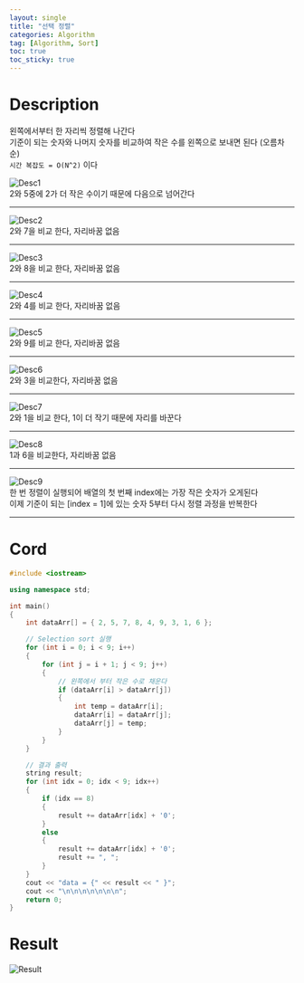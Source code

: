 ```yaml
---
layout: single
title: "선택 정렬"
categories: Algorithm
tag: [Algorithm, Sort]
toc: true
toc_sticky: true
---
```



# Description
왼쪽에서부터 한 자리씩 정렬해 나간다 <br>
기준이 되는 숫자와 나머지 숫자를 비교하여 작은 수를 왼쪽으로 보내면 된다 (오름차순)<br>
`시간 복잡도 = O(N^2)` 이다

![Desc1](https://user-images.githubusercontent.com/97664446/170835406-f0a6849a-6e8f-473a-8477-b2a972152502.PNG) <br>
2와 5중에 2가 더 작은 수이기 때문에 다음으로 넘어간다

***

![Desc2](https://user-images.githubusercontent.com/97664446/170835407-0c7cc32b-b039-4a4d-970f-2a1755de6287.PNG) <br>
2와 7을 비교 한다, 자리바꿈 없음<br>

***

![Desc3](https://user-images.githubusercontent.com/97664446/170835399-0cb6503d-b701-4c61-9b79-86dff5214da3.PNG) <br>
2와 8을 비교 한다, 자리바꿈 없음<br>

***

![Desc4](https://user-images.githubusercontent.com/97664446/170835400-ae8a8ace-6730-4e00-852f-142e446436ac.PNG) <br>
2와 4를 비교 한다, 자리바꿈 없음<br>

***

![Desc5](https://user-images.githubusercontent.com/97664446/170835401-83874e9d-139a-4f42-86a9-3e9572dc99b2.PNG) <br>
2와 9를 비교 한다, 자리바꿈 없음<br>

***

![Desc6](https://user-images.githubusercontent.com/97664446/170835402-a60d4c9b-8cb4-4e5e-a3ee-82fb4dfd3a59.PNG) <br>
2와 3을 비교한다, 자리바꿈 없음 <br>

***

![Desc7](https://user-images.githubusercontent.com/97664446/170835403-8846bd8a-2ad5-493b-bcfb-24493bfaf7c7.PNG) <br>
2와 1을 비교 한다, 1이 더 작기 때문에 자리를 바꾼다 <br>

***

![Desc8](https://user-images.githubusercontent.com/97664446/170835404-be7b5bd7-6956-48e8-9497-e98fa7709411.PNG) <br>
1과 6을 비교한다, 자리바꿈 없음 <br>

***

![Desc9](https://user-images.githubusercontent.com/97664446/170835405-6952b5d9-4622-45a8-bd3e-39c0e43cc041.PNG) <br>
한 번 정렬이 실행되어 배열의 첫 번째 index에는 가장 작은 숫자가 오게된다 <br>
이제 기준이 되는 [index = 1]에 있는 숫자 5부터 다시 정렬 과정을 반복한다 

***

# Cord

```c++
#include <iostream>

using namespace std;

int main()
{
    int dataArr[] = { 2, 5, 7, 8, 4, 9, 3, 1, 6 };

    // Selection sort 실행
    for (int i = 0; i < 9; i++)
    {
        for (int j = i + 1; j < 9; j++)
        {
            // 왼쪽에서 부터 작은 수로 채운다
            if (dataArr[i] > dataArr[j])
            {
                int temp = dataArr[i];
                dataArr[i] = dataArr[j];
                dataArr[j] = temp;
            }
        }
    }

    // 결과 출력
    string result;
    for (int idx = 0; idx < 9; idx++)
    {
        if (idx == 8)
        {
            result += dataArr[idx] + '0';
        }
        else
        {
            result += dataArr[idx] + '0';
            result += ", ";
        }
    }
    cout << "data = {" << result << " }";
    cout << "\n\n\n\n\n\n\n";
    return 0;
}
```

# Result

![Result](https://user-images.githubusercontent.com/97664446/170831490-849fa753-a91a-4b89-ab6b-8622ac58956d.PNG)